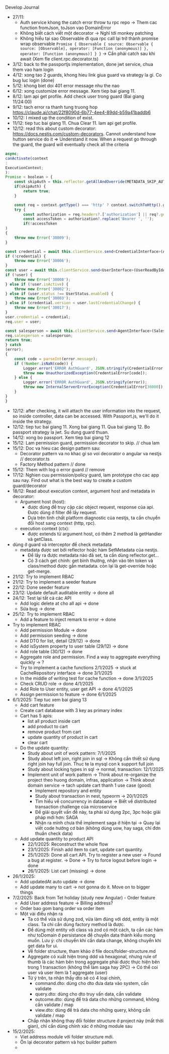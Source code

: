 Develop Journal

- 27/11:
    + Auth service khong the catch error throw tu rpc repo -> Them cac function fromJson, toJson vao DomainError
    + Không biết cách viết một decorator -> Nghĩ tới monkey patching
    + Không hiểu tại sao Observable đi qua rpc call lại trở thành promise wrap observable ``` Promise {
    Observable {
        source: Observable {
          source: [Observable],
          operator: [Function (anonymous)]
        },
        operator: [Function (anonymous)]
    }
} ``` -> Cần phải catch sau khi await (Xem fle client.rpc.decorator.ts)
- 3/12: back to the passportjs implementation, done jwt service, chua them vao ham login
- 4/12: xong tao 2 guards, khong hieu link giua guard va strategy la gi. Co bug luc login (done)
- 5/12: khong biet doi 401 error message nhu the nao
- 6/12: xong customize error message. Xem tiep bai giang 11.
- 8/12: lam api get profile. Add check user trong guard (Bai giang 11/24:00)
- 9/12: tach error ra thanh tung truong hop https://claude.ai/chat/22f8090d-6b77-4ee4-89dd-b59a41baddb6
- 10/12: I mixed up the condition of exist.
- 11/12: tiep tuc bai giang 11. Chua Clear 11. lam api get profile.
- 12/12: read this about custom decorator: https://docs.nestjs.com/custom-decorators. Cannot understand how hutton service do it => Understand it now. When a request go through the guard, the guard will eventually check all the criteria

```typescript
async;
canActivate(context
:
ExecutionContext;
):
Promise < boolean > {
    const skipAuth = this.reflector.getAllAndOverride(METADATA_SKIP_AUTH, [context.getClass(), context.getHandler()]);
    if(skipAuth) {
        return true;
    }

    const req = context.getType() === 'http' ? context.switchToHttp().getRequest() : context.switchToRpc().getContext();
    try {
        const authorization = req.headers?.['authorization'] || req?.getHeaders?.()?.headers?.get('authorization')[0] || '';
        const accessToken = authorization?.replace('Bearer ', '');
        if(!accessToken
)
{
    throw new Error('30009');
}

const credential = await this.clientService.send<CredentialInterface>(AuthVerifyAccessTokenAction.create({ accessToken }));
if (!credential) {
    throw new Error('30006');
}
const user = await this.clientService.send<UserInterface>(UserReadByIdAction.create({ id: credential?.sourceId }));
if (!user) {
    throw new Error('30008');
} else if (!user.isActive) {
    throw new Error('30002');
} else if (user.status !== UserStatus.enabled) {
    throw new Error('30003');
} else if (credential.version < user.lastCredentialChange) {
    throw new Error('30017');
}
user.credential = credential;
req.user = user;

const salesperson = await this.clientService.send<AgentInterface>(SalespersonReadByUserIdAction.create({ userId: credential.sourceId }));
req.salesperson = salesperson;
return true;
} catch
(error);
{
    const code = parseInt(error.message);
    if (!Number.isNaN(code)) {
        Logger.error('ERROR AuthGuard', JSON.stringify(CredentialError[code]));
        throw new UnauthorizedException(CredentialError[code]);
    } else {
        Logger.error('ERROR AuthGuard', JSON.stringify(error));
        throw new InternalServerErrorException(CredentialError[30000]);
    }
}
}
  ```

- 12/12: after checking, it will attach the user information into the request, so inside controller, data can be accessed. With Passport.js, we'll do it inside the strategy.
- 12/12: tiep tuc bai giang 11. Xong bai giang 11. Qua bai giang 12. Bo passport strategy la jwt. Su dung guard thuan.
- 14/12: xong bo passport. Xem tiep bai giang 12
- 15/12: Lam permission guard, permission decorator to skip. // chua lam
- 15/12: Doc va hieu cac design pattern sau:
    - Decorator pattern va no khac gi so voi decorator o angular va nestjs // decorator.ts
    - Factory Method pattern // done
- 15/12: Them with log o error guard // remove
- 17/12: Nghien cuu permission/policy guard, lam prototype cho cac app sau nay. Find out what is the best way to create a custom guard/decorator
- 18/12: Read about execution context, argument host and metadata in decorator:
    - Argument host (host):
        - được dùng để truy cập các object request, response của api. Được dùng ở filter để lấy request.
        - Dựa trên tính chất platform diagnostic của nestjs, ta cần chuyển đổi host sang context (http, rpc).
    - execution context (ctx):
        - được extends từ argument host, có thêm 2 method là getHandler và getClass.
- dùng ở guard và interceptor để check metadata
    - metadata được set bởi reflector hoặc hàm SetMetadata của nestjs.
        - Để lấy ra được metadata nào đã set, ta cần dùng reflector.get...
        - Có 3 cách get chính: get bình thường, nhận vào tên token và class/method được gắn metadata. còn lại là get-override hoặc get-merge.
- 21/12: Try to implement RBAC
- 21/12: Try to implement a seeder feature
- 22/12: Done seeder feature
- 23/12: Update default auditable entity -> done all
- 24/12: Test lại tất cả các API
    - Add logic delete at cho all api -> done
    - Sửa bug -> done
- 25/12: Try to implement RBAC
    - Add a feature to inject remark to error -> done
- Try to implement RBAC
    - Add permission Module -> done
    - Add permission seeding -> done
    - Add DTO for list, detail (29/12) -> done
    - Add isSystem property to user table (29/12) -> done
    - Add role table (30/12) -> done
    - Aggregate role and permission. Find a way to aggregate everything quickly -> ?
    - Try to implement a cache functions 2/1/2025 -> stuck at CacheRepository interface -> done 3/1/2025
    - In the middle of writing test for cache function -> done 3/1/2025
    - Check CRUD role -> done 4/1/2025
    - Add Role to User entity, user get API -> done 4/1/2025
    - Assign permission to feature -> done 6/1/2025
- 6/1/2025: Tiep tuc xem bai giang 13
    - Add cart feature
    - Create cart database with 3 key as primary index
    - Cart has 5 apis:
        - list all product inside cart
        - add product to cart
        - remove product from cart
        - update quantity of product in cart
        - clear cart
    - Do the update quantity:
        - Study about unit of work pattern: 7/1/2025
        - Study about left join, right join in sql -> Không cần thiết sử dụng right join hay full join. Thuc te la mysql con k support full join
        - Study about locking types in sql -> normal, transaction: 12/1/2025
        - Implement unit of work pattern -> Think about re-organize the project theo huong domain, infras, application -> Think about domain service -> tach update cart thanh 1 use case (good)
            - Implement repository and entity
            - Study about transaction in nest, typeorm -> 20/1/2025
            - Tìm hiểu về concurrency in database -> Biết về distributed transaction challenge của microservice
            - Để giải quyết vấn đề này, ta phải sử dụng 2pc, 3pc hoặc giải pháp mới hơn: SAGA
            - Nhận ra mình chưa thể implement saga ở hiện tại -> Quay lại viết code hướng cơ bản (không dùng uow, hay saga, chỉ đơn thuần check data)
    - Add update quantity to product API
        - 22/1/2025: Reconstruct the whole flow
        - 23/1/2025: Finish add item to cart, update cart quantity.
        - 25/1/2025: Done all cart API. Try to register a new user -> Found a bug at register. -> Done -> Try to force logout before login -> done
        - 26/1/2025: List cart (missing) -> done
- 26/1/2025:
    - Add updatedAt auto update -> done
    - Add update many to cart -> not gonna do it. Move on to bigger things
- 7/2/2025: Back from Tet holiday (study new Angular) - Order feature
    - Add User address feature -> Billing address?
    - Order bao gom bang order va order item
    - Một vài điều nhận ra
        - Ta có thể vừa sử dụng zod, vừa làm đúng với ddd, entity là một class. Ta chỉ cần dùng factory method là được.
        - Để dùng một entity với class và zod có một cách, ta cần các hàm như toDomain ở persistance để chuyển data thành kiểu mong muốn. Lưu ý: chỉ chuyển khi cần data change, không chuyển khi get data for ui.
        - Về folder structure, tham khảo ở file docs/folder-structure.md
        - Aggregate có xuất hiện trong ddd và hexagonal, nhưng rule of thumb là các hàm bên trong aggregate phải được thực hiện bên trong 1 transaction (không thể làm saga hay 2PC) -> Có thể coi user và user item là 1 aggregate (user)
        - Từ ý trên, ta nhận thấy dto sẽ có 4 loại chính,
            - command.dto: dùng cho dto đưa data vào system, cần validate
            - query.dto: dùng cho dto truy vấn data, cần validate
            - outcome.dto: dùng để trả data cho những command, không cần validate / map
            - view.dto: dùng để trả data cho những query, không cần validate / map
        - Chấp nhận không thay đổi folder structure ở project này (mất thời gian), chỉ cần dùng chính xác ở những module sau
- 15/2/2025:
    - Viet address module với folder structure mới.
    - Ôn lại decorator pattern và học builder pattern
    - 
